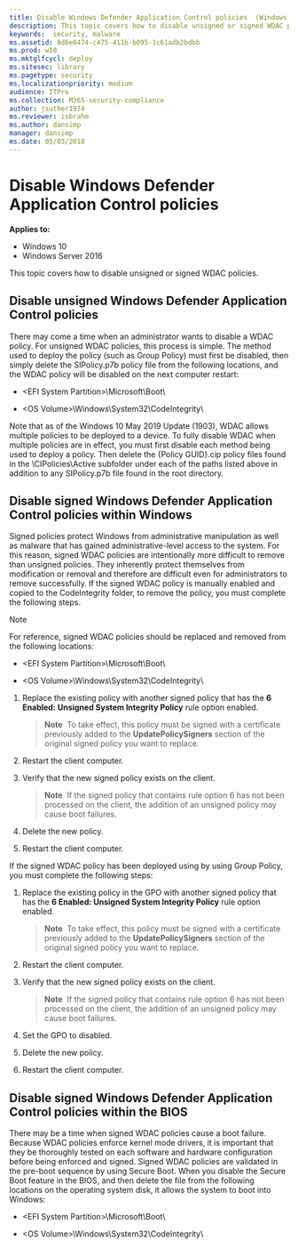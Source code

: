 ```yaml
---
title: Disable Windows Defender Application Control policies  (Windows 10)
description: This topic covers how to disable unsigned or signed WDAC policies.
keywords:  security, malware
ms.assetid: 8d6e0474-c475-411b-b095-1c61adb2bdbb
ms.prod: w10
ms.mktglfcycl: deploy
ms.sitesec: library
ms.pagetype: security
ms.localizationpriority: medium
audience: ITPro
ms.collection: M365-security-compliance
author: jsuther1974
ms.reviewer: isbrahm
ms.author: dansimp
manager: dansimp
ms.date: 05/03/2018
---
```


# Disable Windows Defender Application Control policies

**Applies to:**

-   Windows 10
-   Windows Server 2016

This topic covers how to disable unsigned or signed WDAC policies.

## Disable unsigned Windows Defender Application Control policies

There may come a time when an administrator wants to disable a WDAC policy. For unsigned WDAC policies, this process is simple. The method used to deploy the policy (such as Group Policy) must first be disabled, then simply delete the SIPolicy.p7b policy file from the following locations, and the WDAC policy will be disabled on the next computer restart:

-   &lt;EFI System Partition&gt;\\Microsoft\\Boot\\

-   &lt;OS Volume&gt;\\Windows\\System32\\CodeIntegrity\\

Note that as of the Windows 10 May 2019 Update (1903), WDAC allows multiple policies to be deployed to a device. To fully disable WDAC when multiple policies are in effect, you must first disable each method being used to deploy a policy. Then delete the {Policy GUID}.cip policy files found in the \CIPolicies\Active subfolder under each of the paths listed above in addition to any SIPolicy.p7b file found in the root directory.

## Disable signed Windows Defender Application Control policies within Windows

Signed policies protect Windows from administrative manipulation as well as malware that has gained administrative-level access to the system. For this reason, signed WDAC policies are intentionally more difficult to remove than unsigned policies. They inherently protect themselves from modification or removal and therefore are difficult even for administrators to remove successfully. If the signed WDAC policy is manually enabled and copied to the CodeIntegrity folder, to remove the policy, you must complete the following steps.

> [!NOTE]
> For reference, signed WDAC policies should be replaced and removed from the following locations:

-   &lt;EFI System Partition&gt;\\Microsoft\\Boot\\

-   &lt;OS Volume&gt;\\Windows\\System32\\CodeIntegrity\\


1.  Replace the existing policy with another signed policy that has the **6 Enabled: Unsigned System Integrity Policy** rule option enabled.

    > **Note**&nbsp;&nbsp;To take effect, this policy must be signed with a certificate previously added to the **UpdatePolicySigners** section of the original signed policy you want to replace.

2.  Restart the client computer.

3.  Verify that the new signed policy exists on the client.

    > **Note**&nbsp;&nbsp;If the signed policy that contains rule option 6 has not been processed on the client, the addition of an unsigned policy may cause boot failures.

4.  Delete the new policy.

5.  Restart the client computer.

If the signed WDAC policy has been deployed using by using Group Policy, you must complete the following steps:

1.  Replace the existing policy in the GPO with another signed policy that has the **6 Enabled: Unsigned System Integrity Policy** rule option enabled.

    > **Note**&nbsp;&nbsp;To take effect, this policy must be signed with a certificate previously added to the **UpdatePolicySigners** section of the original signed policy you want to replace.

2.  Restart the client computer.

3.  Verify that the new signed policy exists on the client.

    > **Note**&nbsp;&nbsp;If the signed policy that contains rule option 6 has not been processed on the client, the addition of an unsigned policy may cause boot failures.

4.  Set the GPO to disabled.

5.  Delete the new policy.

6.  Restart the client computer.

## Disable signed Windows Defender Application Control policies within the BIOS

There may be a time when signed WDAC policies cause a boot failure. Because WDAC policies enforce kernel mode drivers, it is important that they be thoroughly tested on each software and hardware configuration before being enforced and signed. Signed WDAC policies are validated in the pre-boot sequence by using Secure Boot. When you disable the Secure Boot feature in the BIOS, and then delete the file from the following locations on the operating system disk, it allows the system to boot into Windows:

-   &lt;EFI System Partition&gt;\\Microsoft\\Boot\\

-   &lt;OS Volume&gt;\\Windows\\System32\\CodeIntegrity\\
